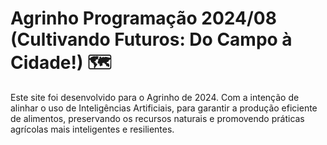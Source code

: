 # Agrinho Programação 2024/08 (Cultivando Futuros: Do Campo à Cidade!) 🗺️

Este site foi desenvolvido para o Agrinho de 2024. Com a intenção de alinhar o uso de Inteligências Artificiais, para garantir a produção eficiente de alimentos, preservando os recursos naturais e promovendo práticas agrícolas mais inteligentes e resilientes.
